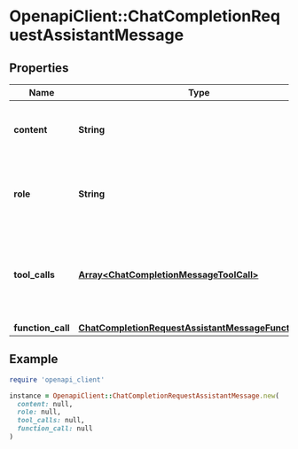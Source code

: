 # OpenapiClient::ChatCompletionRequestAssistantMessage

## Properties

| Name | Type | Description | Notes |
| ---- | ---- | ----------- | ----- |
| **content** | **String** | The contents of the assistant message.  |  |
| **role** | **String** | The role of the messages author, in this case &#x60;assistant&#x60;. |  |
| **tool_calls** | [**Array&lt;ChatCompletionMessageToolCall&gt;**](ChatCompletionMessageToolCall.md) | The tool calls generated by the model, such as function calls. | [optional] |
| **function_call** | [**ChatCompletionRequestAssistantMessageFunctionCall**](ChatCompletionRequestAssistantMessageFunctionCall.md) |  | [optional] |

## Example

```ruby
require 'openapi_client'

instance = OpenapiClient::ChatCompletionRequestAssistantMessage.new(
  content: null,
  role: null,
  tool_calls: null,
  function_call: null
)
```

